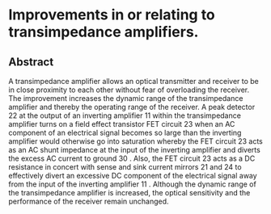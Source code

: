 # Improvements in or relating to transimpedance amplifiers.

## Abstract
A transimpedance amplifier allows an optical transmitter and receiver to be in close proximity to each other without fear of overloading the receiver. The improvement increases the dynamic range of the transimpedance amplifier and thereby the operating range of the receiver. A peak detector 22 at the output of an inverting amplifier 11 within the transimpedance amplifier turns on a field effect transistor FET circuit 23 when an AC component of an electrical signal becomes so large than the inverting amplifier would otherwise go into saturation whereby the FET circuit 23 acts as an AC shunt impedance at the input of the inverting amplifier and diverts the excess AC current to ground 30 . Also, the FET circuit 23 acts as a DC resistance in concert with sense and sink current mirrors 21 and 24 to effectively divert an excessive DC component of the electrical signal away from the input of the inverting amplifier 11 . Although the dynamic range of the transimpedance amplifier is increased, the optical sensitivity and the performance of the receiver remain unchanged.